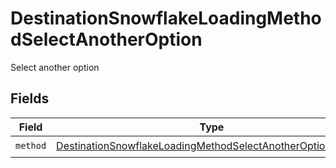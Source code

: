 # DestinationSnowflakeLoadingMethodSelectAnotherOption

Select another option


## Fields

| Field                                                                                                                                           | Type                                                                                                                                            | Required                                                                                                                                        | Description                                                                                                                                     |
| ----------------------------------------------------------------------------------------------------------------------------------------------- | ----------------------------------------------------------------------------------------------------------------------------------------------- | ----------------------------------------------------------------------------------------------------------------------------------------------- | ----------------------------------------------------------------------------------------------------------------------------------------------- |
| `method`                                                                                                                                        | [DestinationSnowflakeLoadingMethodSelectAnotherOptionMethod](../../models/shared/destinationsnowflakeloadingmethodselectanotheroptionmethod.md) | :heavy_check_mark:                                                                                                                              | N/A                                                                                                                                             |